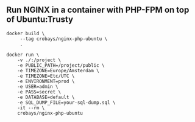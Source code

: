 ## Run NGINX in a container with PHP-FPM on top of Ubuntu:Trusty

	docker build \
		 --tag crobays/nginx-php-ubuntu \
		 .

	docker run \
		-v ./:/project \
		-e PUBLIC_PATH=/project/public \
		-e TIMEZONE=Europe/Amsterdam \
		-e TIMEZONE=Etc/UTC \
		-e ENVIRONMENT=prod \
		-e USER=admin \
		-e PASS=secret \
		-e DATABASE=default \
		-e SQL_DUMP_FILE=your-sql-dump.sql \
		-it --rm \
		crobays/nginx-php-ubuntu
